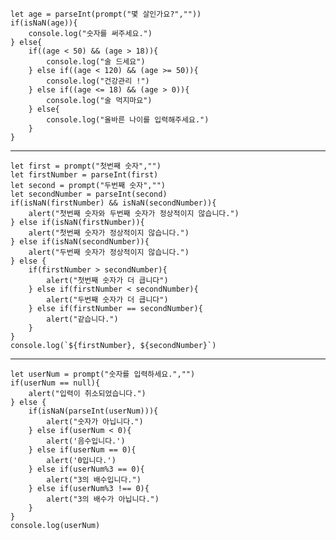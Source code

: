     let age = parseInt(prompt("몇 살인가요?",""))
    if(isNaN(age)){
        console.log("숫자를 써주세요.")
    } else{
        if((age < 50) && (age > 18)){
            console.log("술 드세요")
        } else if((age < 120) && (age >= 50)){
            console.log("건강관리 !")
        } else if((age <= 18) && (age > 0)){
            console.log("술 먹지마요")
        } else{
            console.log("올바른 나이를 입력해주세요.")
        }
    }
* * *
    let first = prompt("첫번째 숫자","")
    let firstNumber = parseInt(first)
    let second = prompt("두번째 숫자","")
    let secondNumber = parseInt(second)
    if(isNaN(firstNumber) && isNaN(secondNumber)){
        alert("첫번째 숫자와 두번째 숫자가 정상적이지 않습니다.")
    } else if(isNaN(firstNumber)){
        alert("첫번째 숫자가 정상적이지 않습니다.")
    } else if(isNaN(secondNumber)){
        alert("두번째 숫자가 정상적이지 않습니다.")
    } else {
        if(firstNumber > secondNumber){
            alert("첫번째 숫자가 더 큽니다")
        } else if(firstNumber < secondNumber){
            alert("두번째 숫자가 더 큽니다")
        } else if(firstNumber == secondNumber){
            alert("같습니다.")
        }
    }
    console.log(`${firstNumber}, ${secondNumber}`)
* * *
    let userNum = prompt("숫자를 입력하세요.","")
    if(userNum == null){
        alert("입력이 취소되었습니다.")
    } else {
        if(isNaN(parseInt(userNum))){
            alert("숫자가 아닙니다.")
        } else if(userNum < 0){
            alert('음수입니다.')
        } else if(userNum == 0){
            alert('0입니다.')
        } else if(userNum%3 == 0){
            alert("3의 배수입니다.")
        } else if(userNum%3 !== 0){
            alert("3의 배수가 아닙니다.")
        }
    }
    console.log(userNum)
